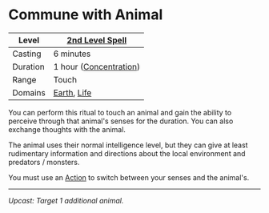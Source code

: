# Commune with Animal

| Level    | [2nd Level Spell](2nd%20Level%20Spells.md)                                         |
| -------- | ------------------------------------------------------------------------------------ |
| Casting  | 6 minutes                                                                            |
| Duration | 1 hour ([Concentration](../../../Concentration.md))                                  |
| Range    | Touch                                                                                |
| Domains  | [Earth](../../../Spell%20Domains/Earth.md), [Life](../../../Spell%20Domains/Life.md) |

You can perform this ritual to touch an animal and gain the ability to perceive through that animal's senses for the duration. You can also exchange thoughts with the animal. 

The animal uses their normal intelligence level, but they can give at least rudimentary information and directions about the local environment and predators / monsters.

You must use an [Action](../../../../Game%20Procedures/Action.md) to switch between your senses and the animal's.

---
*Upcast: Target 1 additional animal.*
